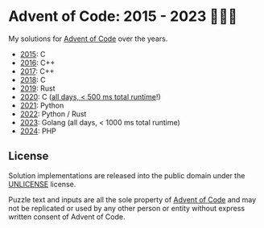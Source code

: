 # Advent of Code: 2015 - 2023 🎄🎅🦌

My solutions for [Advent of Code](https://adventofcode.com) over the years.

- [2015](2015-c/): C
- [2016](2016-cpp/): C++
- [2017](2017-cpp/): C++
- [2018](2018-c/): C
- [2019](2019-rust/): Rust
- [2020](2020-c/): C ([all days, < 500 ms total runtime](https://dannyvankooten.com/solving-advent-of-code-2020-under-1-second/)!)
- [2021](2021-py/): Python
- [2022](2022-py/): Python / Rust
- [2023](2023-go/): Golang (all days, < 1000 ms total runtime)
- [2024](2024-php/): PHP

## License

Solution implementations are released into the public domain under the [UNLICENSE](UNLICENSE) license.

Puzzle text and inputs are all the sole property of [Advent of Code](https://adventofcode.com/) and may not be replicated or used by any other person or entity without express written consent of Advent of Code.
